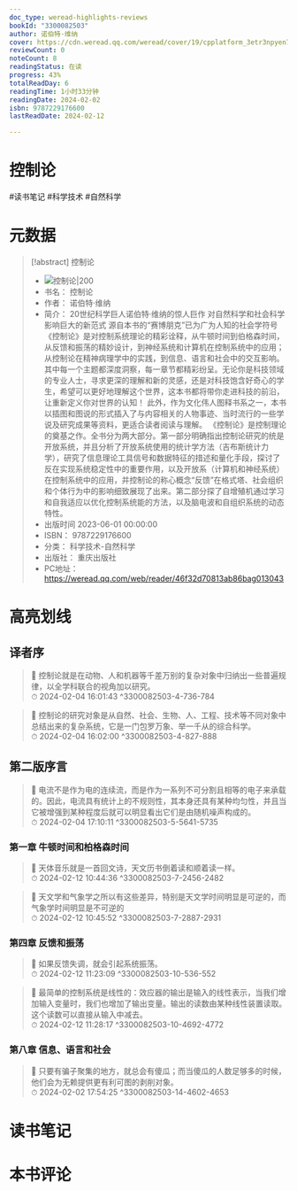 ```yaml
---
doc_type: weread-highlights-reviews
bookId: "3300082503"
author: 诺伯特·维纳
cover: https://cdn.weread.qq.com/weread/cover/19/cpplatform_3etr3npyen7hd2iefe5dzd/t7_cpplatform_3etr3npyen7hd2iefe5dzd1703575939.jpg
reviewCount: 0
noteCount: 8
readingStatus: 在读
progress: 43%
totalReadDay: 6
readingTime: 1小时33分钟
readingDate: 2024-02-02
isbn: 9787229176600
lastReadDate: 2024-02-12

---
```


# 控制论


#读书笔记 #科学技术 #自然科学

# 元数据
> [!abstract] 控制论
> - ![ 控制论|200](https://cdn.weread.qq.com/weread/cover/19/cpplatform_3etr3npyen7hd2iefe5dzd/t7_cpplatform_3etr3npyen7hd2iefe5dzd1703575939.jpg)
> - 书名： 控制论
> - 作者： 诺伯特·维纳
> - 简介： 20世纪科学巨人诺伯特·维纳的惊人巨作
对自然科学和社会科学影响巨大的新范式
源自本书的“赛博朋克”已为广为人知的社会学符号
《控制论》是对控制系统理论的精彩诠释，从牛顿时间到伯格森时间，从反馈和振荡的精妙设计，到神经系统和计算机在控制系统中的应用；从控制论在精神病理学中的实践，到信息、语言和社会中的交互影响。其中每一个主题都深度洞察，每一章节都精彩纷呈。无论你是科技领域的专业人士，寻求更深的理解和新的灵感，还是对科技饱含好奇心的学生，希望可以更好地理解这个世界，这本书都将带你走进科技的前沿，让重新定义你对世界的认知！
此外，作为文化伟人图释书系之一，本书以插图和图说的形式插入了与内容相关的人物事迹、当时流行的一些学说及研究成果等资料，更适合读者阅读与理解。
《控制论》是控制理论的奠基之作。全书分为两大部分。第一部分明确指出控制论研究的统是开放系统，并且分析了开放系统使用的统计学方法（吉布斯统计力学），研究了信息理论工具信号和数据特征的措述和量化手段，探讨了反在实现系统稳定性中的重要作用，以及开放系（计算机和神经系统）在控制系统中的应用，并控制论的称心概念“反馈”在格式塔、社会组织和个体行为中的影响细致展现了出来。第二部分探了自增殖机通过学习和自我适应以优化控制系统能的方法，以及脑电波和自组织系统的动态特性。
> - 出版时间 2023-06-01 00:00:00
> - ISBN： 9787229176600
> - 分类： 科学技术-自然科学
> - 出版社： 重庆出版社
> - PC地址：https://weread.qq.com/web/reader/46f32d70813ab86bag013043

# 高亮划线


## 译者序

> 📌 控制论就是在动物、人和机器等千差万别的复杂对象中归纳出一些普遍规律，以全学科联合的视角加以研究。  
> ⏱ 2024-02-04 16:01:43 ^3300082503-4-736-784

> 📌 控制论的研究对象是从自然、社会、生物、人、工程、技术等不同对象中总结出来的复杂系统，它是一门包罗万象、举一千从的综合科学。  
> ⏱ 2024-02-04 16:02:00 ^3300082503-4-827-888

## 第二版序言

> 📌 电流不是作为电的连续流，而是作为一系列不可分割且相等的电子来承载的。因此，电流具有统计上的不规则性，其本身还具有某种均匀性，并且当它被增强到某种程度后就可以明显看出它们是由随机噪声构成的。  
> ⏱ 2024-02-04 17:10:11 ^3300082503-5-5641-5735

### 第一章 牛顿时间和柏格森时间

> 📌 天体音乐就是一首回文诗，天文历书倒着读和顺着读一样。  
> ⏱ 2024-02-12 10:44:36 ^3300082503-7-2456-2482

> 📌 天文学和气象学之所以有这些差异，特别是天文学时间明显是可逆的，而气象学时间明显是不可逆的  
> ⏱ 2024-02-12 10:45:52 ^3300082503-7-2887-2931

### 第四章 反馈和振荡

> 📌 如果反馈失调，就会引起系统振荡。  
> ⏱ 2024-02-12 11:23:09 ^3300082503-10-536-552

> 📌 最简单的控制系统是线性的：效应器的输出是输入的线性表示，当我们增加输入变量时，我们也增加了输出变量。输出的读数由某种线性装置读取。这个读数可以直接从输入中减去。  
> ⏱ 2024-02-12 11:28:17 ^3300082503-10-4692-4772

### 第八章 信息、语言和社会

> 📌 只要有骗子聚集的地方，就总会有傻瓜；而当傻瓜的人数足够多的时候，他们会为无赖提供更有利可图的剥削对象。  
> ⏱ 2024-02-02 17:54:25 ^3300082503-14-4602-4653



# 读书笔记




# 本书评论

